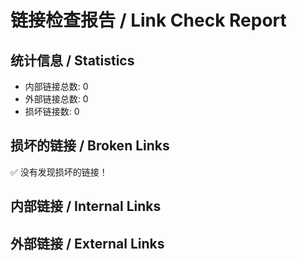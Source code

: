 # 链接检查报告 / Link Check Report

## 统计信息 / Statistics
- 内部链接总数: 0
- 外部链接总数: 0
- 损坏链接数: 0

## 损坏的链接 / Broken Links
✅ 没有发现损坏的链接！

## 内部链接 / Internal Links


## 外部链接 / External Links
